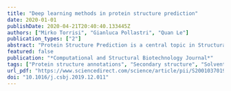 ```yaml
---
title: "Deep learning methods in protein structure prediction"
date: 2020-01-01
publishDate: 2020-04-21T20:40:40.133445Z
authors: ["Mirko Torrisi", "Gianluca Pollastri", "Quan Le"]
publication_types: ["2"]
abstract: "Protein Structure Prediction is a central topic in Structural Bioinformatics. Since the ’60s statistical methods, followed by increasingly complex Machine Learning and recently Deep Learning methods, have been employed to predict protein structural information at various levels of detail. In this review, we briefly introduce the problem of protein structure prediction and essential elements of Deep Learning (such as Convolutional Neural Networks, Recurrent Neural Networks and basic feed-forward Neural Networks they are founded on), after which we discuss the evolution of predictive methods for one-dimensional and two-dimensional Protein Structure Annotations, from the simple statistical methods of the early days, to the computationally intensive highly-sophisticated Deep Learning algorithms of the last decade. In the process, we review the growth of the databases these algorithms are based on, and how this has impacted our ability to leverage knowledge about evolution and co-evolution to achieve improved predictions. We conclude this review outlining the current role of Deep Learning techniques within the wider pipelines to predict protein structures and trying to anticipate what challenges and opportunities may arise next."
featured: false
publication: "*Computational and Structural Biotechnology Journal*"
tags: ["Protein structure annotations", "Secondary structure", "Solvent accessibility", "Torsional angles", "Contact density"]
url_pdf: "https://www.sciencedirect.com/science/article/pii/S2001037019304441"
doi: "10.1016/j.csbj.2019.12.011"
---
```


